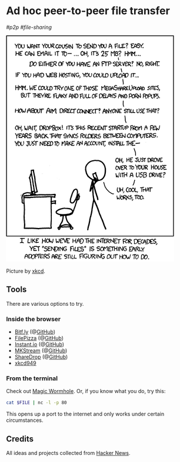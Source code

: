 # Ad hoc peer-to-peer file transfer

_#p2p_ _#file-sharing_

![xkcd #949: file transfer](../_img/xkcd-949-file_transfer.png)

Picture by [xkcd](https://xkcd.com/949/).

## Tools

There are various options to try.

### Inside the browser

- [Bitf.ly](https://bitf.ly/) (@[GitHub](https://github.com/bitfly-p2p/))
- [FilePizza](https://file.pizza/) (@[GitHub](https://github.com/kern/filepizza))
- [Instant.io](https://instant.io/) (@[GitHub](https://github.com/feross/instant.io))
- [MKStream](https://www.mkstream.club/) (@[GitHub](https://www.github.com/make-sity/mkstream))
- [ShareDrop](https://www.sharedrop.io/) (@[GitHub](https://github.com/cowbell/sharedrop))
- [xkcd949](http://xkcd949.com/)

### From the terminal

Check out [Magic Wormhole](https://github.com/warner/magic-wormhole).
Or, if you know what you do, try this:

```bash
cat $FILE | nc -l -p 80
```

This opens up a port to the internet and only works under certain circumstances.

## Credits

All ideas and projects collected from [Hacker News](https://news.ycombinator.com/item?id=11192398).
